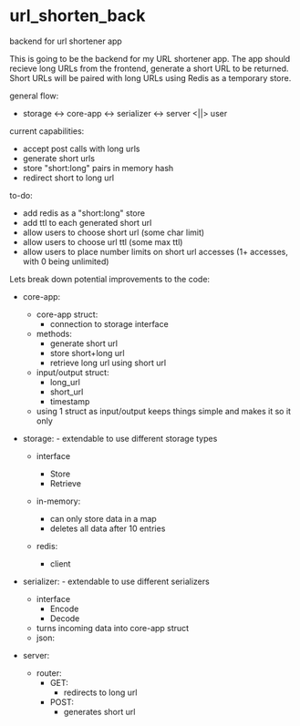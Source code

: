 # url_shorten_back
backend for url shortener app

This is going to be the backend for my URL shortener app. The app should recieve long URLs from the frontend, generate a short URL to be returned. Short URLs will be paired with long URLs using Redis as a temporary store.

general flow:
- storage <-> core-app <-> serializer <-> server <||> user

current capabilities:
- accept post calls with long urls
- generate short urls
- store "short:long" pairs in memory hash
- redirect short to long url

to-do:
- add redis as a "short:long" store
- add ttl to each generated short url
- allow users to choose short url (some char limit)
- allow users to choose url ttl (some max ttl)
- allow users to place number limits on short url accesses (1+ accesses, with 0 being unlimited)


Lets break down potential improvements to the code:
- core-app:
    - core-app struct:
        - connection to storage interface
    - methods:
        - generate short url
        - store short+long url
        - retrieve long url using short url
    - input/output struct:
        - long_url
        - short_url
        - timestamp
    - using 1 struct as input/output keeps things simple and makes it so it only 

- storage: - extendable to use different storage types
    - interface
        - Store
        - Retrieve

    - in-memory:
        - can only store data in a map
        - deletes all data after 10 entries

    - redis:
        - client

- serializer: - extendable to use different serializers
    - interface
        - Encode
        - Decode
    - turns incoming data into core-app struct
    - json:

- server:
    - router:
        - GET:
            - redirects to long url
        - POST:
            - generates short url
    